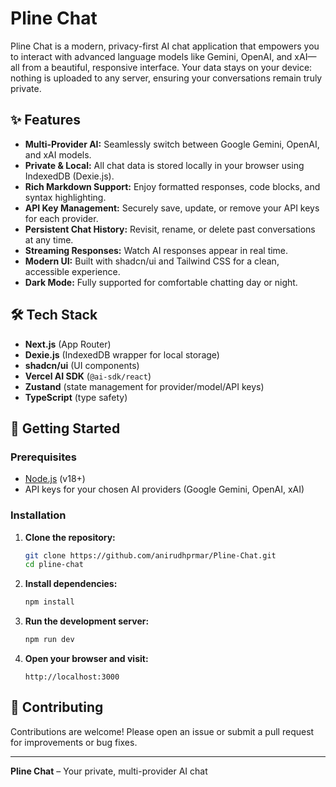 # Pline Chat

Pline Chat is a modern, privacy-first AI chat application that empowers you to interact with advanced language models like Gemini, OpenAI, and xAI—all from a beautiful, responsive interface. Your data stays on your device: nothing is uploaded to any server, ensuring your conversations remain truly private.

## ✨ Features

- **Multi-Provider AI:** Seamlessly switch between Google Gemini, OpenAI, and xAI models.
- **Private & Local:** All chat data is stored locally in your browser using IndexedDB (Dexie.js).
- **Rich Markdown Support:** Enjoy formatted responses, code blocks, and syntax highlighting.
- **API Key Management:** Securely save, update, or remove your API keys for each provider.
- **Persistent Chat History:** Revisit, rename, or delete past conversations at any time.
- **Streaming Responses:** Watch AI responses appear in real time.
- **Modern UI:** Built with shadcn/ui and Tailwind CSS for a clean, accessible experience.
- **Dark Mode:** Fully supported for comfortable chatting day or night.

## 🛠️ Tech Stack

- **Next.js** (App Router)
- **Dexie.js** (IndexedDB wrapper for local storage)
- **shadcn/ui** (UI components)
- **Vercel AI SDK** (`@ai-sdk/react`)
- **Zustand** (state management for provider/model/API keys)
- **TypeScript** (type safety)

## 🚀 Getting Started

### Prerequisites

- [Node.js](https://nodejs.org/) (v18+)
- API keys for your chosen AI providers (Google Gemini, OpenAI, xAI)

### Installation

1. **Clone the repository:**
   ```bash
   git clone https://github.com/anirudhprmar/Pline-Chat.git
   cd pline-chat
   ```

2. **Install dependencies:**
   ```bash
   npm install
   ```

3. **Run the development server:**
   ```bash
   npm run dev
   ```

4. **Open your browser and visit:**
   ```
   http://localhost:3000
   ```


## 🤝 Contributing

Contributions are welcome! Please open an issue or submit a pull request for improvements or bug fixes.

---

**Pline Chat** – Your private, multi-provider AI chat